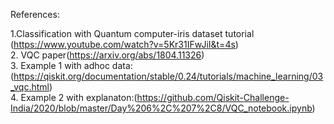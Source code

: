References:

1.Classification with Quantum computer-iris dataset tutorial (https://www.youtube.com/watch?v=5Kr31IFwJiI&t=4s)<br/>
2. VQC paper(https://arxiv.org/abs/1804.11326)<br/>
3. Example 1 with adhoc data: (https://qiskit.org/documentation/stable/0.24/tutorials/machine_learning/03_vqc.html)<br/>
4. Example 2 with explanaton:(https://github.com/Qiskit-Challenge-India/2020/blob/master/Day%206%2C%207%2C8/VQC_notebook.ipynb)



